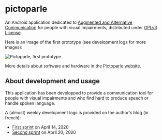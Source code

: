# pictoparle

An Android application dedicated to [Augmented and Alternative Communication](https://en.wikipedia.org/wiki/Augmentative_and_alternative_communication) for people with visual impairments, distributed under [GPLv3 License](https://www.gnu.org/licenses/quick-guide-gplv3.fr.html).

Here is an image of the first prototype (see development logs for more images): 

![Pictoparle, first prototype](https://blog.jmtrivial.info/wp-content/uploads/2020/04/IMG_20200414_102405-825x510.jpg)

More details about software and hardware in the [Pictoparle website](http://pictoparle.jmfavreau.info/).


## About development and usage

This application has been developped to provide a communication tool for people with visual impairments and who find hard to produce speech or handle spoken language.

A (almost) weekly development logs is provided on the author's blog (in french):

* [First sprint](https://blog.jmtrivial.info/2020/04/14/pictoparle-premier-sprint/) on April 14, 2020
* [Second sprint](https://blog.jmtrivial.info/2020/04/19/pictoparle-deuxieme-sprint/) on April 20, 2020

